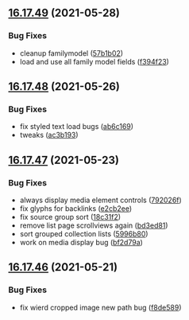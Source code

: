 ## [16.17.49](https://github.com/phandcock/GrampsView/compare/v16.17.48...v16.17.49) (2021-05-28)


### Bug Fixes

* cleanup familymodel ([57b1b02](https://github.com/phandcock/GrampsView/commit/57b1b02e30e510ee9f4a69386da5c7fa9a29a019))
* load and use all family model fields ([f394f23](https://github.com/phandcock/GrampsView/commit/f394f232b7ae0e461fd97b04dbcfee9aeb988fc5))



## [16.17.48](https://github.com/phandcock/GrampsView/compare/v16.17.47...v16.17.48) (2021-05-26)


### Bug Fixes

* fix styled text load bugs ([ab6c169](https://github.com/phandcock/GrampsView/commit/ab6c1692365a47ecd74b1060d76d16f2233d3b3c))
* tweaks ([ac3b193](https://github.com/phandcock/GrampsView/commit/ac3b19317a81cc6678b3fcabef581f05bf91c45f))



## [16.17.47](https://github.com/phandcock/GrampsView/compare/v16.17.46...v16.17.47) (2021-05-23)


### Bug Fixes

* always display media element controls ([792026f](https://github.com/phandcock/GrampsView/commit/792026febc7f937bf70e0fb08043ec03c4fb3ccd))
* fix glyphs for backlinks ([e2cb2ee](https://github.com/phandcock/GrampsView/commit/e2cb2eeb8c2c687cf922c47d0ed6126f92f8e10d))
* fix source group sort ([18c31f2](https://github.com/phandcock/GrampsView/commit/18c31f2f991a9e39f7b6d04e9c9217be6bdaa24a))
* remove list page scrollviews again ([bd3ed81](https://github.com/phandcock/GrampsView/commit/bd3ed8110a941ee3e1565202201232702dd47fa7))
* sort grouped collection lists ([5996b80](https://github.com/phandcock/GrampsView/commit/5996b804e7c373e58f67c105712981abe30c5da7))
* work on media display bug ([bf2d79a](https://github.com/phandcock/GrampsView/commit/bf2d79aba6c8f930359f8f3faca5ccd54efdf682))



## [16.17.46](https://github.com/phandcock/GrampsView/compare/v16.17.45...v16.17.46) (2021-05-21)


### Bug Fixes

* fix wierd cropped image new path bug ([f8de589](https://github.com/phandcock/GrampsView/commit/f8de5897aa1dd4cc30279c82a435f81b62ea961d))



